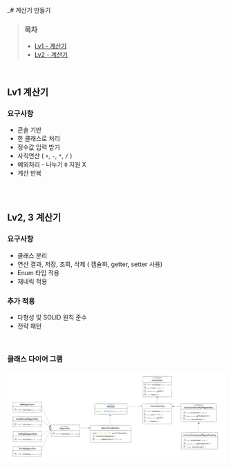 _# 계산기 만들기



> ### 목차
>- [Lv1 - 계산기](#Lv1-계산기)
>- [Lv2 - 계산기](#Lv2-계산기)

<br/>

## Lv1 계산기


### 요구사항
- 콘솔 기반
- 한 클래스로 처리
- 정수값 입력 받기
-  사칙연산 ( `+`, `-`, `*`, `/` )
- 예외처리 - 나누기 `0` 지원 X
- 계산 반복



<br/>
<br/>


## Lv2, 3 계산기 

### 요구사항
- 클래스 분리
- 연산 결과, 저장, 조회, 삭제 ( 캡슐화, getter, setter 사용)
- Enum 타입 적용
- 재네릭 적용


### 추가 적용
- 다형성 및 SOLID 원칙 준수
- 전략 패턴

<br/>


### 클래스 다이어 그램


![lv2](./img/클래스다이어그램.png)


<br/>
<br/>
<br/>
